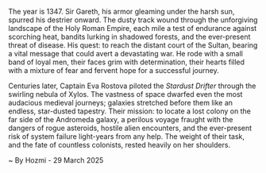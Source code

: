 
The year is 1347.  Sir Gareth, his armor gleaming under the harsh sun, spurred his destrier onward.  The dusty track wound through the unforgiving landscape of the Holy Roman Empire, each mile a test of endurance against scorching heat, bandits lurking in shadowed forests, and the ever-present threat of disease.  His quest: to reach the distant court of the Sultan, bearing a vital message that could avert a devastating war.  He rode with a small band of loyal men, their faces grim with determination, their hearts filled with a mixture of fear and fervent hope for a successful journey.

Centuries later, Captain Eva Rostova piloted the *Stardust Drifter* through the swirling nebula of Xylos.  The vastness of space dwarfed even the most audacious medieval journeys; galaxies stretched before them like an endless, star-dusted tapestry.  Their mission: to locate a lost colony on the far side of the Andromeda galaxy, a perilous voyage fraught with the dangers of rogue asteroids, hostile alien encounters, and the ever-present risk of system failure light-years from any help. The weight of their task, and the fate of countless colonists, rested heavily on her shoulders.

~ By Hozmi - 29 March 2025
